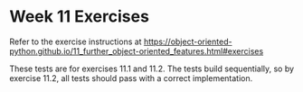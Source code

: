 # Week 11 Exercises

Refer to the exercise instructions at https://object-oriented-python.github.io/11_further_object-oriented_features.html#exercises

These tests are for exercises 11.1 and 11.2. The tests build sequentially, so by exercise 11.2, all tests should pass with a correct implementation.
